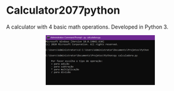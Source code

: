 # Calculator2077python
A calculator with 4 basic math operations. Developed in Python 3.

<p align="center">
  <img width="293" height"288" src="toreadme.png">
</p>
